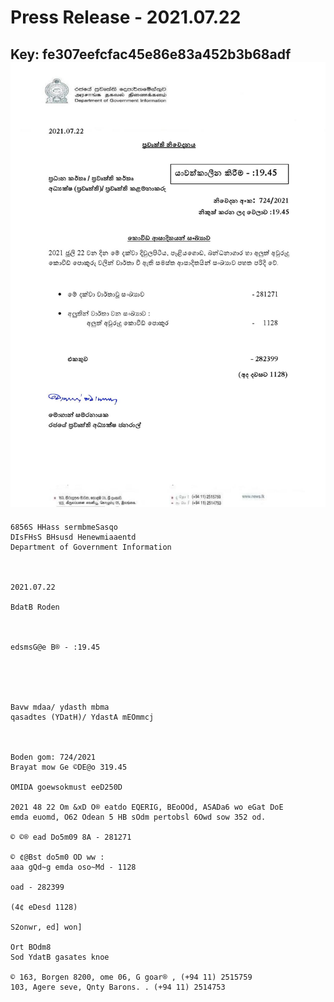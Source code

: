 # Press Release - 2021.07.22 
Key: fe307eefcfac45e86e83a452b3b68adf 
![img](img/fe307eefcfac45e86e83a452b3b68adf.jpg)
---
```
6856S HHass sermbmeSasqo
DIsFHsS BHsusd Henewmiaaentd
Department of Government Information

 

2021.07.22

BdatB Roden

 

edsmsG@e B® - :19.45

 

 

Bavw mdaa/ ydasth mbma
qasadtes (YDatH)/ YdastA mEOmmcj

 

Boden gom: 724/2021
Brayat mow Ge ©DE@o 319.45

OMIDA goewsokmust eeD250D

2021 48 22 Om &xD O® eatdo EQERIG, BEoOOd, ASADa6 wo eGat DoE
emda euomd, O62 Odean 5 HB sOdm pertobsl 6Owd sow 352 od.

© ©® ead Do5m09 8A - 281271

© ¢@Bst do5m0 OD ww :
aaa gQd~g emda oso~Md - 1128

oad - 282399

(4¢ eDesd 1128)

S2onwr, ed] won]

Ort BOdm8
Sod YdatB gasates knoe

© 163, Borgen 8200, ome 06, G goar® , (+94 11) 2515759
103, Agere seve, Qnty Barons. . (+94 11) 2514753

 

```
